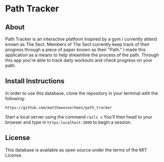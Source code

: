 # Path Tracker

## About

Path Tracker is an interactive platform inspired by a gym I currently attend known as The Sect. Members of The Sect currently keep track of their progress through a piece of paper known as their "Path." I made this application as a means to help streamline the process of the path. Through this app you're able to track daily workouts and check progress on your path. 

## Install Instructions

In order to use this database, clone the repository in your terminal with the following:

`https://github.com/matthewxvoorhees/path_tracker`

Start a local server using the command `rails s` You'll then head to your browser and type in `https:localhost:3000` to begin a session. 

## License
This database is available as open source under the terms of the MIT License.
